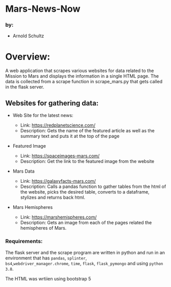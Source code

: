 # Mars-News-Now

### by:
* Arnold Schultz

# Overview:
A web application that scrapes various websites for data related to the Mission to Mars and displays the information in a single HTML page.  The data is collected from a scrape function in scrape_mars.py that gets called in the flask server.

## Websites for gathering data:

* Web Site for the latest news:
    * Link: https://redplanetscience.com/
    * Description: Gets the name of the featured article as well as the summary text and puts it at the top of the page

* Featured Image
	* Link: https://spaceimages-mars.com/
    * Description: Get the link to the featured image from the website
	
* Mars Data
	* Link:  https://galaxyfacts-mars.com/
    * Description: Calls a pandas function to gather tables from the html of the website, picks the desired table, converts to a dataframe, stylizes and returns back html.

* Mars Hemispheres
	* Link:  https://marshemispheres.com/
    * Description: Gets an image from each of the pages related the hemispheres of Mars.

### Requirements:

The flask server and the scrape program are written in python and run in an environment that has ``pandas``, ``splinter``,    
``bs4``,``webdriver_manager.chrome``, ``time``, ``flask``, ``flask_pymongo`` and using ``python 3.8``.

The HTML was wrtiien using bootstrap 5
